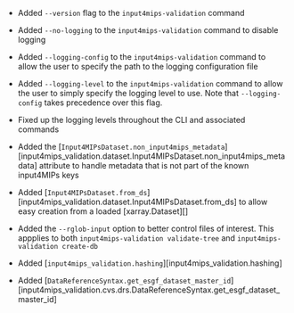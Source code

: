 - Added `--version` flag to the `input4mips-validation` command

- Added `--no-logging` to the `input4mips-validation` command to disable logging
- Added `--logging-config` to the `input4mips-validation` command to allow the user to specify the path to the logging configuration file
- Added `--logging-level` to the `input4mips-validation` command to allow the user to simply specify the logging level to use. Note that `--logging-config` takes precedence over this flag.

- Fixed up the logging levels throughout the CLI and associated commands

- Added the [`Input4MIPsDataset.non_input4mips_metadata`][input4mips_validation.dataset.Input4MIPsDataset.non_input4mips_metadata]
  attribute to handle metadata that is not part of the known input4MIPs keys
- Added [`Input4MIPsDataset.from_ds`][input4mips_validation.dataset.Input4MIPsDataset.from_ds]
  to allow easy creation from a loaded [xarray.Dataset][]

- Added the `--rglob-input` option to better control files of interest.
  This appplies to both `input4mips-validation validate-tree`
  and `input4mips-validation create-db`

- Added [`input4mips_validation.hashing`][input4mips_validation.hashing]

- Added [`DataReferenceSyntax.get_esgf_dataset_master_id`][input4mips_validation.cvs.drs.DataReferenceSyntax.get_esgf_dataset_master_id]
